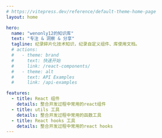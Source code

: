 ```yaml
---
# https://vitepress.dev/reference/default-theme-home-page
layout: home

hero:
  name: "wenonly12的知识库"
  text: "专注 & 洞察 & 分享"
  tagline: 纪录碎片化技术知识，纪录自定义组件、库使用文档。
  # actions:
  #   - theme: brand
  #     text: 快速开始
  #     link: /react-components/
  #   - theme: alt
  #     text: API Examples
  #     link: /api-examples

features:
  - title: React 组件
    details: 整合开发过程中常用的react组件
  - title: utils 工具
    details: 整合开发过程中常用的函数工具
  - title: React hooks 工具
    details: 整合开发过程中常用的react hooks
---
```

